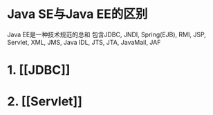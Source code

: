 
# Java SE与Java EE的区别

Java EE是一种技术规范的总和
包含JDBC, JNDI, Spring(EJB), RMI, JSP, Servlet, XML, JMS, Java IDL, JTS, JTA, JavaMail, JAF

# 1. [[JDBC]]

# 2. [[Servlet]]